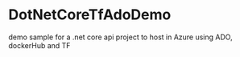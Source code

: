 # DotNetCoreTfAdoDemo
demo sample for a .net core api project to host in Azure using ADO, dockerHub and TF
